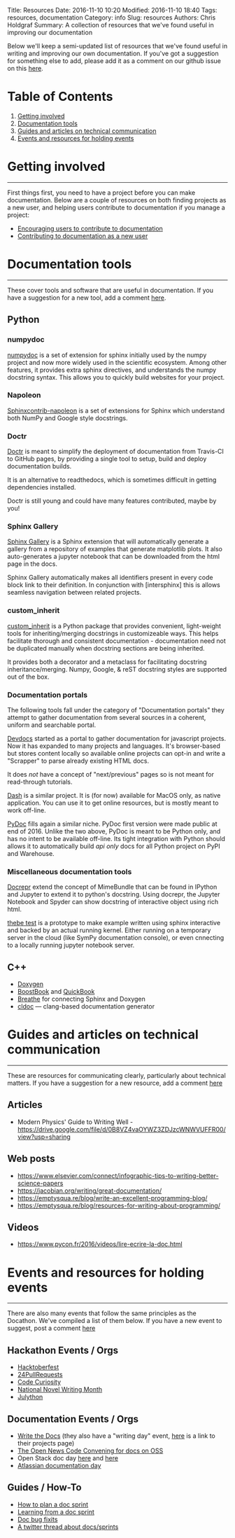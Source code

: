 Title: Resources
Date: 2016-11-10 10:20
Modified: 2016-11-10 18:40
Tags: resources, documentation
Category: info
Slug: resources
Authors: Chris Holdgraf
Summary: A collection of resources that we've found useful in improving our documentation

Below we'll keep a semi-updated list of resources that we've found useful in writing and improving our own documentation. If you've got a suggestion for something else to add, please add it as a comment on our github issue on this [here](https://github.com/BIDS/docathon/issues/5).

# Table of Contents

1. [Getting involved](#getting-involved)
1. [Documentation tools](#documentation-tools)
1. [Guides and articles on technical communication](#guides-comm)
1. [Events and resources for holding events](#events)


# Getting involved <a name="getting-involved"></a>
---
First things first, you need to have a project before you can make documentation. Below are a couple of resources on both finding projects as a new user, and helping users contribute to documentation if you manage a project:

* [Encouraging users to contribute to documentation](https://bids.github.io/docathon/encouraging-user-docathon.html)
* [Contributing to documentation as a new user](https://bids.github.io/docathon/contributing-documentation.html)


# Documentation tools <a name="documentation-tools"></a>
---
These cover tools and software that are useful in documentation. If you have a suggestion for a new tool, add a comment [here](https://github.com/BIDS/docathon/issues/4).

## Python

### numpydoc

[numpydoc](https://pypi.python.org/pypi/numpydoc) is a set of extension for
sphinx initially used by the numpy project and now more widely used in the
scientific ecosystem. Among other features, it provides extra sphinx directives, and
understands the numpy docstring syntax. This allows you to quickly build websites for your project.

### Napoleon

[Sphinxcontrib-napoleon](https://pypi.python.org/pypi/sphinxcontrib-napoleon)
is a set of extensions for Sphinx which understand both NumPy and Google style
docstrings.

### Doctr

[Doctr](https://github.com/drdoctr/doctr) is meant to simplify the deployment
of documentation from Travis-CI to GitHub pages, by providing a single tool to
setup, build and deploy documentation builds. 

It is an alternative to readthedocs, which is sometimes difficult in getting dependencies installed.

Doctr is still young and could have many features contributed, maybe by you! 

### Sphinx Gallery 

[Sphinx Gallery](https://github.com/sphinx-gallery/sphinx-gallery) is a Sphinx
extension that will automatically generate a gallery from a repository of
examples that generate matplotlib plots. It also auto-generates a jupyter notebook that can be downloaded from the html page in the docs.

Sphinx Gallery automatically makes all identifiers present in every code block
link to their definition. In conjunction with [intersphinx] this is allows
seamless navigation between related projects. 

### custom_inherit

[custom_inherit](https://github.com/meowklaski/custom_inherit) is a Python package that provides convenient, light-weight tools for inheriting/merging docstrings in customizeable ways. This helps facilitate thorough and consistent documentation - documentation need not be duplicated manually when docstring sections are being inherited.

It provides both a decorator and a metaclass for facilitating docstring inheritance/merging. Numpy, Google, & reST docstring styles are supported out of the box.

### Documentation portals


The following tools fall under the category of "Documentation portals" they attempt
to gather documentation from several sources in a coherent, uniform and
searchable portal. 

[Devdocs](http://devdocs.io/) started as a portal to gather documentation for
javascript projects. Now it has expanded to many projects and languages. It's browser-based but stores content locally so available online projects can opt-in and write a
"Scrapper" to parse already existing HTML docs.

It does _not_ have a concept of "next/previous" pages so is not meant for read-through
tutorials.

[Dash](https://kapeli.com/dash) is a similar project. It is (for now)
available for MacOS only, as native application. You can use it to get online
resources, but is mostly meant to work off-line.

[PyDoc](https://pydoc.io) fills again a similar niche.  PyDoc first version
were made public at end of 2016. Unlike the two above, PyDoc is meant to be
Python only, and has no intent to be available off-line. Its tight integration
with Python should allows it to automatically build _api only_ docs for all
Python project on PyPI and Warehouse. 


### Miscellaneous documentation tools   


[Docrepr](https://pypi.python.org/pypi/docrepr) extend the concept of
MimeBundle that can be found in IPython and Jupyter to extend it to python's
docstring. Using docrepr, the Jupyter Notebook and Spyder can show docstring of
interactive object using rich html. 


[thebe test](https://github.com/michaelpacer/thebe-test) is a prototype to make
example written using sphinx interactive and backed by an actual running
kernel. Either running on a temporary server in the cloud (like SymPy
documentation console), or even cnnecting to a locally running jupyter notebook
server. 



## C++
- [Doxygen](http://www.stack.nl/~dimitri/doxygen/)
- [BoostBook](http://www.boost.org/doc/libs/1_62_0/doc/html/boostbook.html) and [QuickBook](http://www.boost.org/doc/libs/1_62_0/doc/html/quickbook.html)
- [Breathe](https://breathe.readthedocs.io/en/latest/) for connecting Sphinx and Doxygen
- [cldoc](https://jessevdk.github.io/cldoc/) — clang-based documentation generator


# Guides and articles on technical communication <a name="guides-comm"></a>
---

These are resources for communicating clearly, particularly about technical matters. If you have a suggestion for a new resource, add a comment [here](https://github.com/BIDS/docathon/issues/5)

## Articles
* Modern Physics' Guide to Writing Well - <https://drive.google.com/file/d/0B8VZ4vaOYWZ3ZDJzcWNWVUFFR00/view?usp=sharing>

## Web posts
* <https://www.elsevier.com/connect/infographic-tips-to-writing-better-science-papers>
* <https://jacobian.org/writing/great-documentation/>
* <https://emptysqua.re/blog/write-an-excellent-programming-blog/>
* <https://emptysqua.re/blog/resources-for-writing-about-programming/>

## Videos
* <https://www.pycon.fr/2016/videos/lire-ecrire-la-doc.html>


# Events and resources for holding events <a name="events"></a>
---

There are also many events that follow the same principles as the Docathon. We've compiled a list of them below. If you have a new event to suggest, post a comment [here](https://github.com/BIDS/docathon/issues/19)

## Hackathon Events / Orgs
* [Hacktoberfest](https://hacktoberfest.digitalocean.com/)
* [24PullRequests](https://24pullrequests.com/)
* [Code Curiosity](https://codecuriosity.org/)
* [National Novel Writing Month](http://nanowrimo.org/)
* [Julython](http://www.julython.org/)

## Documentation Events / Orgs
* [Write the Docs](http://www.writethedocs.org/) (they also have a "writing day" event, [here](http://www.writethedocs.org/conf/na/2015/writing-day/#projects) is a link to their projects page)
* [The Open News Code Convening for docs on OSS](https://source.opennews.org/en-US/articles/building-guide-open-sourcing-newsroom-code/)
* Open Stack doc day [here](https://www.openstack.org/blog/2011/04/dedicated-doc-day/) and [here](https://wiki.openstack.org/wiki/Documentation/DocDay)
* [Atlassian documentation day](http://blogs.atlassian.com/2010/03/the_atlassian_doc_sprint_was_awesome/)

## Guides / How-To
* [How to plan a doc sprint](https://ffeathers.wordpress.com/2012/09/07/how-to-plan-a-doc-sprint/)
* [Learning from a doc sprint](https://ffeathers.wordpress.com/2016/01/17/learnings-from-a-doc-sprint/)
* [Doc bug fixits](https://ffeathers.wordpress.com/2016/07/08/doc-bug-fixits-a-doc-sprint-to-fix-issues/)
* [A twitter thread about docs/sprints](https://twitter.com/ericholscher/status/821429334879584256) 
